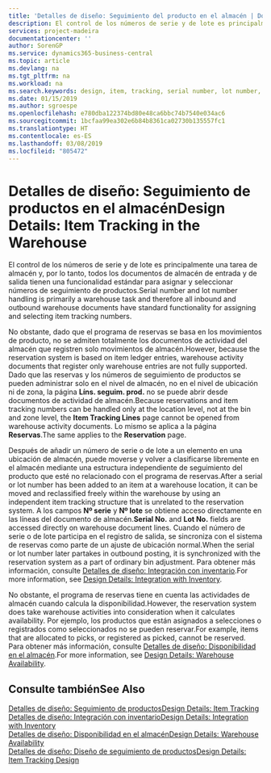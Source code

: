 ```yaml
---
title: 'Detalles de diseño: Seguimiento del producto en el almacén | Documentos de Microsoft'
description: El control de los números de serie y de lote es principalmente una tarea de almacén y, por lo tanto, todos los documentos de almacén de entrada y de salida tienen una funcionalidad estándar para asignar y seleccionar números de seguimiento de productos. No obstante, dado que el programa de reservas se basa en los movimientos de producto, no se admiten totalmente los documentos de actividad del almacén que registren solo movimientos de almacén.
services: project-madeira
documentationcenter: ''
author: SorenGP
ms.service: dynamics365-business-central
ms.topic: article
ms.devlang: na
ms.tgt_pltfrm: na
ms.workload: na
ms.search.keywords: design, item, tracking, serial number, lot number, outbound documents
ms.date: 01/15/2019
ms.author: sgroespe
ms.openlocfilehash: e780dba122374bd80e48ca6bbc74b7540e034ac6
ms.sourcegitcommit: 1bcfaa99ea302e6b84b8361ca02730b135557fc1
ms.translationtype: HT
ms.contentlocale: es-ES
ms.lasthandoff: 03/08/2019
ms.locfileid: "805472"
---
```

# <a name="design-details-item-tracking-in-the-warehouse"></a><span data-ttu-id="8bced-104">Detalles de diseño: Seguimiento de productos en el almacén</span><span class="sxs-lookup"><span data-stu-id="8bced-104">Design Details: Item Tracking in the Warehouse</span></span>
<span data-ttu-id="8bced-105">El control de los números de serie y de lote es principalmente una tarea de almacén y, por lo tanto, todos los documentos de almacén de entrada y de salida tienen una funcionalidad estándar para asignar y seleccionar números de seguimiento de productos.</span><span class="sxs-lookup"><span data-stu-id="8bced-105">Serial number and lot number handling is primarily a warehouse task and therefore all inbound and outbound warehouse documents have standard functionality for assigning and selecting item tracking numbers.</span></span>  

<span data-ttu-id="8bced-106">No obstante, dado que el programa de reservas se basa en los movimientos de producto, no se admiten totalmente los documentos de actividad del almacén que registren solo movimientos de almacén.</span><span class="sxs-lookup"><span data-stu-id="8bced-106">However, because the reservation system is based on item ledger entries, warehouse activity documents that register only warehouse entries are not fully supported.</span></span> <span data-ttu-id="8bced-107">Dado que las reservas y los números de seguimiento de productos se pueden administrar solo en el nivel de almacén, no en el nivel de ubicación ni de zona, la página **Líns. seguim. prod.** no se puede abrir desde documentos de actividad de almacén.</span><span class="sxs-lookup"><span data-stu-id="8bced-107">Because reservations and item tracking numbers can be handled only at the location level, not at the bin and zone level, the **Item Tracking Lines** page cannot be opened from warehouse activity documents.</span></span> <span data-ttu-id="8bced-108">Lo mismo se aplica a la página **Reservas**.</span><span class="sxs-lookup"><span data-stu-id="8bced-108">The same applies to the **Reservation** page.</span></span>  

<span data-ttu-id="8bced-109">Después de añadir un número de serie o de lote a un elemento en una ubicación de almacén, puede moverse y volver a clasificarse libremente en el almacén mediante una estructura independiente de seguimiento del producto que esté no relacionado con el programa de reservas.</span><span class="sxs-lookup"><span data-stu-id="8bced-109">After a serial or lot number has been added to an item at a warehouse location, it can be moved and reclassified freely within the warehouse by using an independent item tracking structure that is unrelated to the reservation system.</span></span> <span data-ttu-id="8bced-110">A los campos **Nº serie** y **Nº lote** se obtiene acceso directamente en las líneas del documento de almacén.</span><span class="sxs-lookup"><span data-stu-id="8bced-110">**Serial No.** and **Lot No.** fields are accessed directly on warehouse document lines.</span></span> <span data-ttu-id="8bced-111">Cuando el número de serie o de lote participa en el registro de salida, se sincroniza con el sistema de reservas como parte de un ajuste de ubicación normal.</span><span class="sxs-lookup"><span data-stu-id="8bced-111">When the serial or lot number later partakes in outbound posting, it is synchronized with the reservation system as a part of ordinary bin adjustment.</span></span> <span data-ttu-id="8bced-112">Para obtener más información, consulte [Detalles de diseño: Integración con inventario](design-details-integration-with-inventory.md).</span><span class="sxs-lookup"><span data-stu-id="8bced-112">For more information, see [Design Details: Integration with Inventory](design-details-integration-with-inventory.md).</span></span>  

<span data-ttu-id="8bced-113">No obstante, el programa de reservas tiene en cuenta las actividades de almacén cuando calcula la disponibilidad.</span><span class="sxs-lookup"><span data-stu-id="8bced-113">However, the reservation system does take warehouse activities into consideration when it calculates availability.</span></span> <span data-ttu-id="8bced-114">Por ejemplo, los productos que están asignados a selecciones o registrados como seleccionados no se pueden reservar.</span><span class="sxs-lookup"><span data-stu-id="8bced-114">For example, items that are allocated to picks, or registered as picked, cannot be reserved.</span></span> <span data-ttu-id="8bced-115">Para obtener más información, consulte [Detalles de diseño: Disponibilidad en el almacén](design-details-availability-in-the-warehouse.md).</span><span class="sxs-lookup"><span data-stu-id="8bced-115">For more information, see [Design Details: Warehouse Availability](design-details-availability-in-the-warehouse.md).</span></span>

## <a name="see-also"></a><span data-ttu-id="8bced-116">Consulte también</span><span class="sxs-lookup"><span data-stu-id="8bced-116">See Also</span></span>  
[<span data-ttu-id="8bced-117">Detalles de diseño: Seguimiento de productos</span><span class="sxs-lookup"><span data-stu-id="8bced-117">Design Details: Item Tracking</span></span>](design-details-item-tracking.md)  
[<span data-ttu-id="8bced-118">Detalles de diseño: Integración con inventario</span><span class="sxs-lookup"><span data-stu-id="8bced-118">Design Details: Integration with Inventory</span></span>](design-details-integration-with-inventory.md)  
[<span data-ttu-id="8bced-119">Detalles de diseño: Disponibilidad en el almacén</span><span class="sxs-lookup"><span data-stu-id="8bced-119">Design Details: Warehouse Availability</span></span>](design-details-availability-in-the-warehouse.md)  
[<span data-ttu-id="8bced-120">Detalles de diseño: Diseño de seguimiento de productos</span><span class="sxs-lookup"><span data-stu-id="8bced-120">Design Details: Item Tracking Design</span></span>](design-details-item-tracking-design.md)
